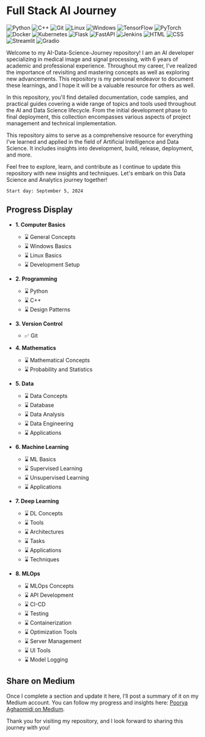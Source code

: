 # Full Stack AI Journey

![Python](https://img.shields.io/badge/Python-3.8%2B-blue.svg)
![C++](https://img.shields.io/badge/C%2B%2B-17-00599C.svg)
![Git](https://img.shields.io/badge/Git-2.32%2B-f14e32.svg)
![Linux](https://img.shields.io/badge/OS-Linux-FCC624.svg)
![Windows](https://img.shields.io/badge/OS-Windows-0078D4.svg)
![TensorFlow](https://img.shields.io/badge/TensorFlow-2.7.0-orange.svg)
![PyTorch](https://img.shields.io/badge/PyTorch-1.10.0-red.svg)
![Docker](https://img.shields.io/badge/Docker-20.10%2B-blue.svg)
![Kubernetes](https://img.shields.io/badge/Kubernetes-1.21%2B-blue.svg)
![Flask](https://img.shields.io/badge/Flask-2.0%2B-blue.svg)
![FastAPI](https://img.shields.io/badge/FastAPI-0.68.0-blue.svg)
![Jenkins](https://img.shields.io/badge/Jenkins-2.289.2-blue.svg)
![HTML](https://img.shields.io/badge/HTML-5-red.svg)
![CSS](https://img.shields.io/badge/CSS-3-blue.svg)
![Streamlit](https://img.shields.io/badge/Streamlit-1.1.0-blue.svg)
![Gradio](https://img.shields.io/badge/Gradio-2.0.5-blue.svg)

Welcome to my AI-Data-Science-Journey repository! I am an AI developer specializing in medical image and signal
processing, with 6 years of academic and professional experience. Throughout my career, I've realized the importance of
revisiting and mastering concepts as well as exploring new advancements. This repository is my personal endeavor to
document these learnings, and I hope it will be a valuable resource for others as well.

In this repository, you'll find detailed documentation, code samples, and practical guides covering a wide range of
topics and tools used throughout the AI and Data Science lifecycle. From the initial development phase to final
deployment, this collection encompasses various aspects of project management and technical implementation.

This repository aims to serve as a comprehensive resource for everything I’ve learned and applied in the field of
Artificial Intelligence and Data Science. It includes insights into development, build, release, deployment, and more.

Feel free to explore, learn, and contribute as I continue to update this repository with new insights and techniques.
Let's embark on this Data Science and Analytics journey together!

```text
Start day: September 5, 2024
```

## Progress Display

- **1. Computer Basics**
    - ⌛ General Concepts
    - ⌛ Windows Basics
    - ⌛ Linux Basics
    - ⌛ Development Setup

- **2. Programming**
    - ⌛ Python
    - ⌛ C++
    - ⌛ Design Patterns

- **3. Version Control**
    - ✅ Git

- **4. Mathematics**
    - ⌛ Mathematical Concepts
    - ⌛ Probability and Statistics

- **5. Data**
    - ⌛ Data Concepts
    - ⌛ Database
    - ⌛ Data Analysis
    - ⌛ Data Engineering
    - ⌛ Applications

- **6. Machine Learning**
    - ⌛ ML Basics
    - ⌛ Supervised Learning
    - ⌛ Unsupervised Learning
    - ⌛ Applications

- **7. Deep Learning**
    - ⌛ DL Concepts
    - ⌛ Tools
    - ⌛ Architectures
    - ⌛ Tasks
    - ⌛ Applications
    - ⌛ Techniques

- **8. MLOps**
    - ⌛ MLOps Concepts
    - ⌛ API Development
    - ⌛ CI-CD
    - ⌛ Testing
    - ⌛ Containerization
    - ⌛ Optimization Tools
    - ⌛ Server Management
    - ⌛ UI Tools
    - ⌛ Model Logging

## Share on Medium

Once I complete a section and update it here, I’ll post a summary of it on my Medium account. You can follow my progress
and insights here: [Poorya Aghaomidi on Medium](https://medium.com/@poorya-aghaomidi).

Thank you for visiting my repository, and I look forward to sharing this journey with you!
